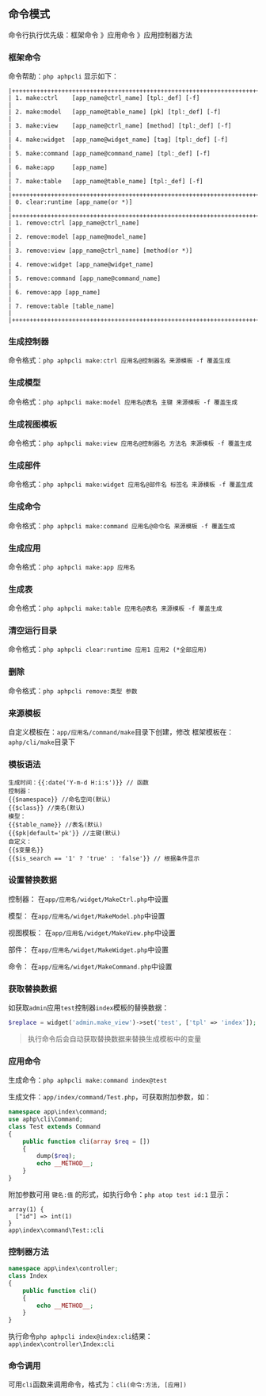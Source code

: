 ## 命令模式

命令行执行优先级：框架命令 》应用命令 》应用控制器方法

### 框架命令

命令帮助：`php aphpcli` 显示如下：

```
|++++++++++++++++++++++++++++++++++++++++++++++++++++++++++++++++++++++++++++|
| 1. make:ctrl    [app_name@ctrl_name] [tpl:_def] [-f]                       |
| 2. make:model   [app_name@table_name] [pk] [tpl:_def] [-f]                 |
| 3. make:view    [app_name@ctrl_name] [method] [tpl:_def] [-f]              |
| 4. make:widget  [app_name@widget_name] [tag] [tpl:_def] [-f]               |
| 5. make:command [app_name@command_name] [tpl:_def] [-f]                    |
| 6. make:app     [app_name]                                                 |
| 7. make:table   [app_name@table_name] [tpl:_def] [-f]                      |
|++++++++++++++++++++++++++++++++++++++++++++++++++++++++++++++++++++++++++++|
| 0. clear:runtime [app_name(or *)]                                          |
|++++++++++++++++++++++++++++++++++++++++++++++++++++++++++++++++++++++++++++|
| 1. remove:ctrl [app_name@ctrl_name]                                        |
| 2. remove:model [app_name@model_name]                                      |
| 3. remove:view [app_name@ctrl_name] [method(or *)]                         |
| 4. remove:widget [app_name@widget_name]                                    |
| 5. remove:command [app_name@command_name]                                  |
| 6. remove:app [app_name]                                                   |
| 7. remove:table [table_name]                                               |
|++++++++++++++++++++++++++++++++++++++++++++++++++++++++++++++++++++++++++++|
```

### 生成控制器

命令格式：`php aphpcli make:ctrl 应用名@控制器名 来源模板 -f 覆盖生成`


### 生成模型

命令格式：`php aphpcli make:model 应用名@表名 主键 来源模板 -f 覆盖生成`

### 生成视图模板

命令格式：`php aphpcli make:view 应用名@控制器名 方法名 来源模板 -f 覆盖生成`

### 生成部件

命令格式：`php aphpcli make:widget 应用名@部件名 标签名 来源模板 -f 覆盖生成`

### 生成命令

命令格式：`php aphpcli make:command 应用名@命令名 来源模板 -f 覆盖生成`

### 生成应用

命令格式：`php aphpcli make:app 应用名`

### 生成表

命令格式：`php aphpcli make:table 应用名@表名 来源模板 -f 覆盖生成`

### 清空运行目录

命令格式：`php aphpcli clear:runtime 应用1 应用2 (*全部应用)`

### 删除

命令格式：`php aphpcli remove:类型 参数`

### 来源模板

自定义模板在：`app/应用名/command/make`目录下创建，修改
框架模板在：`aphp/cli/make`目录下

### 模板语法

```
生成时间：{{:date('Y-m-d H:i:s')}} // 函数
控制器：
{{$namespace}} //命名空间(默认)
{{$class}} //类名(默认)
模型：
{{$table_name}} //表名(默认)
{{$pk|default='pk'}} //主键(默认)
自定义：
{{$变量名}}
{{$is_search == '1' ? 'true' : 'false'}} // 根据条件显示
```

### 设置替换数据

控制器： 在`app/应用名/widget/MakeCtrl.php`中设置

模型： 在`app/应用名/widget/MakeModel.php`中设置

视图模板： 在`app/应用名/widget/MakeView.php`中设置

部件： 在`app/应用名/widget/MakeWidget.php`中设置

命令： 在`app/应用名/widget/MakeCommand.php`中设置


### 获取替换数据

如获取`admin`应用`test`控制器`index`模板的替换数据：

```php
$replace = widget('admin.make_view')->set('test', ['tpl' => 'index']);
```

> 执行命令后会自动获取替换数据来替换生成模板中的变量

### 应用命令

生成命令：`php aphpcli make:command index@test`

生成文件：`app/index/command/Test.php`，可获取附加参数，如：

```php
namespace app\index\command;
use aphp\cli\Command;
class Test extends Command
{
	public function cli(array $req = [])
	{
        dump($req);
		echo __METHOD__;
	}
}
```

附加参数可用 `键名:值` 的形式，如执行命令：`php atop test id:1` 显示：

```
array(1) {
  ["id"] => int(1)
}
app\index\command\Test::cli
```

### 控制器方法

```php
namespace app\index\controller;
class Index
{
    public function cli()
    {
        echo __METHOD__;
    }
}
```

执行命令`php aphpcli index@index:cli`结果：`app\index\controller\Index:cli`

### 命令调用 

可用`cli`函数来调用命令，格式为：`cli(命令:方法, [应用])`
